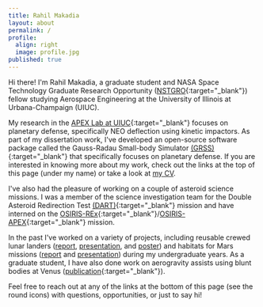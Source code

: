 ```yaml
---
title: Rahil Makadia
layout: about
permalink: /
profile:
  align: right
  image: profile.jpg
published: true
---
```


Hi there! I'm Rahil Makadia, a graduate student and NASA Space Technology Graduate Research Opportunity ([NSTGRO](https://www.nasa.gov/nasa-space-technology-graduate-research-opportunities-nstgro/){:target="_blank"}) fellow studying Aerospace Engineering at the University of Illinois at Urbana-Champaign (UIUC).

My research in the [APEX Lab at UIUC](http://apexgroup.web.illinois.edu/){:target="_blank"} focuses on planetary defense, specifically NEO deflection using kinetic impactors. As part of my dissertation work, I've developed an open-source software package called the Gauss-Radau Small-body Simulator [(GRSS)](https://rahil-makadia.github.io/grss/){:target="_blank"} that specifically focuses on planetary defense. If you are interested in knowing more about my work, check out the links at the top of this page (under my name) or take a look at <a href="{{ site.baseurl }}/cv"> my CV</a>.

I've also had the pleasure of working on a couple of asteroid science missions. I was a member of the science investigation team for the Double Asteroid Redirection Test [(DART)](https://dart.jhuapl.edu/){:target="_blank"} mission and have interned on the [OSIRIS-REx](https://science.nasa.gov/mission/osiris-rex/){:target="_blank"}/[OSIRIS-APEX](https://science.nasa.gov/mission/osiris-apex/){:target="_blank"} mission.

In the past I've worked on a variety of projects, including reusable crewed lunar landers (<a href="{{ site.baseurl }}/pdfs/rascal_2019_report.pdf" target="_blank">report</a>, <a href="{{ site.baseurl }}/pdfs/rascal_2019_presentation.pdf" target="_blank">presentation</a>, and <a href="{{ site.baseurl }}/pdfs/rascal_2019_poster.pdf" target="_blank">poster</a>) and habitats for Mars missions (<a href="{{ site.baseurl }}/pdfs/rascal_2018_report.pdf" target="_blank">report</a> and <a href="{{ site.baseurl }}/pdfs/rascal_2018_presentation.pdf" target="_blank">presentation</a>) during my undergraduate years. As a graduate student, I have also done work on aerogravity assists using blunt bodies at Venus ([publication](https://www.researchgate.net/publication/375757595/){:target="_blank"}).

Feel free to reach out at any of the links at the bottom of this page (see the round icons) with questions, opportunities, or just to say hi!
